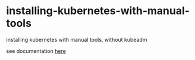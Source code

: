 # installing-kubernetes-with-manual-tools
installing kubernetes with manual tools, without kubeadm

see documentation [here](installing-kubernetes-with-manual-tools/setup.md)
